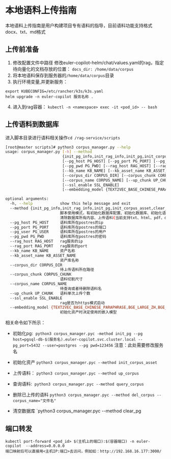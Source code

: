 # 本地语料上传指南
本地语料上传指南是用户构建项目专有语料的指导，目前语料功能支持格式docx、txt、md格式
## 上传前准备
1. 修改配置文件中路径
修改euler-copilot-helm/chat/values.yaml的rag，指定待向量化的文档存放的位置：
`docs_dir: /home/data/corpus`
2. 将本地语料保存到服务器的`/home/data/corpus`目录
3. 执行环境变量,并更新服务：
```
export KUBECONFIG=/etc/rancher/k3s/k3s.yaml
helm upgrade -n euler-copilot 服务名称 .
```
4. 进入到rag容器：
`kubectl -n <namespace> exec -it <pod_id> -- bash`

## 上传语料到数据库
进入脚本目录进行语料相关操作`cd /rag-service/scripts`

```bash
[root@master scripts]# python3 corpus_manager.py --help
usage: corpus_manager.py [-h] --method
                         {init_pg_info,init_rag_info,init_pg,init_corpus_asset,clear_pg,up_corpus,de                                              l_corpus,query_corpus,stop_embdding_jobs}
                         [--pg_host PG_HOST] [--pg_port PG_PORT] [--pg_user PG_USER]
                         [--pg_pwd PG_PWD] [--rag_host RAG_HOST] [--rag_port RAG_PORT]
                         [--kb_name KB_NAME] [--kb_asset_name KB_ASSET_NAME]
                         [--corpus_dir CORPUS_DIR] [--corpus_chunk CORPUS_CHUNK]
                         [--corpus_name CORPUS_NAME] [--up_chunk UP_CHUNK]
                         [--ssl_enable SSL_ENABLE]
                         [--embedding_model {TEXT2VEC_BASE_CHINESE_PARAPHRASE,BGE_LARGE_ZH,BGE_MIXED                                              _MODEL}]

optional arguments:
  -h, --help            show this help message and exit
  --method {init_pg_info,init_rag_info,init_pg,init_corpus_asset,clear_pg,up_corpus,del_corpus,query                                              _corpus,stop_embdding_jobs}
                        脚本使用模式，有初始化数据库配置、初始化数据库、初始化语料资产、
                        清除数据库所有内容、上传语料(当前支持txt、html、pdf、docx和md格式)、删除语料                                              、查询语 料和停止当前上传任务
  --pg_host PG_HOST     语料库所在postres的ip
  --pg_port PG_PORT     语料库所在postres的端口
  --pg_user PG_USER     语料库所在postres的用户
  --pg_pwd PG_PWD       语料库所在postres的密码
  --rag_host RAG_HOST   rag服务的ip
  --rag_port RAG_PORT   rag服务的port
  --kb_name KB_NAME     资产名称
  --kb_asset_name KB_ASSET_NAME
                        资产库名称
  --corpus_dir CORPUS_DIR
                        待上传语料所在路径
  --corpus_chunk CORPUS_CHUNK
                        语料切割尺寸
  --corpus_name CORPUS_NAME
                        待查询或者待删除语料名
  --up_chunk UP_CHUNK   语料单次上传个数
  --ssl_enable SSL_ENABLE
                        rag是否为https模式启动
  --embedding_model {TEXT2VEC_BASE_CHINESE_PARAPHRASE,BGE_LARGE_ZH,BGE_MIXED_MODEL}
                        初始化资产时决定使用的嵌入模型
```
相关命令如下所示：
- 初始化pg: 
`python3 corpus_manager.pyc -method init_pg --pg host=pgsql-db-$(服务名).euler-copilot.svc.cluster.local --pg_port=5432 --user=postgres --pg pwd=123456`       注意：此处需要修改服务名
- 初始化资产
`python3 corpus_manager.pyc --method init_corpus_asset `

- 上传语料：
`python3 corpus_manager.pyc --method up_corpus`

- 查询语料: 
`python3 corpus_manager.pyc --method query_corpus`

- 删除已上传的语料
`python3 corpus_manager.pyc --method del_corpus --corpus_name="文件名"`

- 清空数据库
`python3 corpus_manager.pyc --method clear_pg

## 端口转发
```
kubectl port-forward <pod_id> $(主机上的端口):$(容器端口) -n euler-copilot  --address=0.0.0.0
端口映射后可以直接用<主机IP:端口>去访问，例如如：http://192.168.16.177:3000/
```